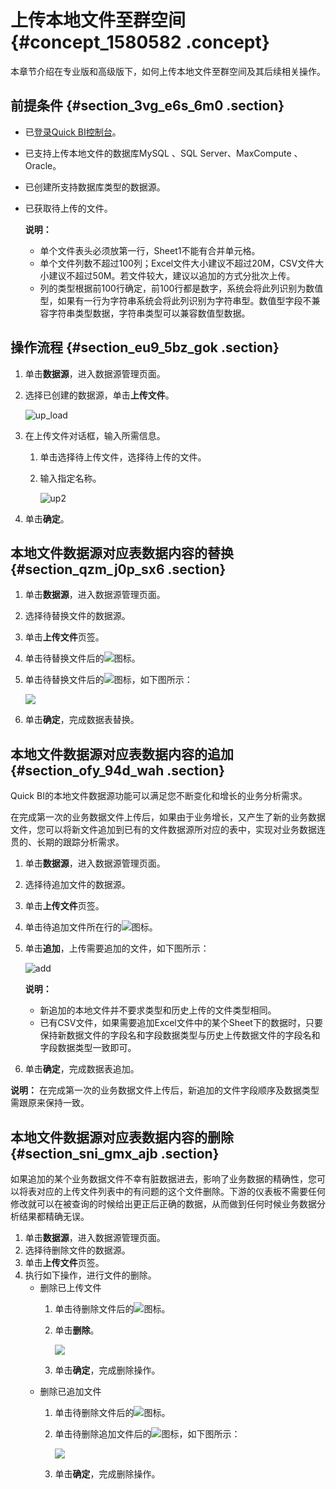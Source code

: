 # 上传本地文件至群空间 {#concept_1580582 .concept}

本章节介绍在专业版和高级版下，如何上传本地文件至群空间及其后续相关操作。

## 前提条件 {#section_3vg_e6s_6m0 .section}

-   已[登录Quick BI控制台](https://account.aliyun.com/login/mixlogin.htm?)。

-   已支持上传本地文件的数据库MySQL 、SQL Server、MaxCompute 、Oracle。
-   已创建所支持数据库类型的数据源。
-   已获取待上传的文件。

    **说明：** 

    -   单个文件表头必须放第一行，Sheet1不能有合并单元格。
    -   单个文件列数不超过100列；Excel文件大小建议不超过20M，CSV文件大小建议不超过50M。若文件较大，建议以追加的方式分批次上传。
    -   列的类型根据前100行确定，前100行都是数字，系统会将此列识别为数值型，如果有一行为字符串系统会将此列识别为字符串型。数值型字段不兼容字符串类型数据，字符串类型可以兼容数值型数据。

## 操作流程 {#section_eu9_5bz_gok .section}

1.  单击**数据源**，进入数据源管理页面。
2.  选择已创建的数据源，单击**上传文件**。

    ![up_load](http://static-aliyun-doc.oss-cn-hangzhou.aliyuncs.com/assets/img/1253524/156877788057314_zh-CN.png)

3.  在上传文件对话框，输入所需信息。
    1.  单击选择待上传文件，选择待上传的文件。
    2.  输入指定名称。

        ![up2](http://static-aliyun-doc.oss-cn-hangzhou.aliyuncs.com/assets/img/1253524/156877788057326_zh-CN.png)

4.  单击**确定**。

## 本地文件数据源对应表数据内容的替换 {#section_qzm_j0p_sx6 .section}

1.  单击**数据源**，进入数据源管理页面。
2.  选择待替换文件的数据源。
3.  单击**上传文件**页签。
4.  单击待替换文件后的![](http://static-aliyun-doc.oss-cn-hangzhou.aliyuncs.com/assets/img/9086/156877788157574_zh-CN.png)图标。
5.  单击待替换文件后的![](http://static-aliyun-doc.oss-cn-hangzhou.aliyuncs.com/assets/img/9086/156877788157558_zh-CN.png)图标，如下图所示：

    ![](http://static-aliyun-doc.oss-cn-hangzhou.aliyuncs.com/assets/img/9086/156877788157561_zh-CN.png)

6.  单击**确定**，完成数据表替换。

## 本地文件数据源对应表数据内容的追加 {#section_ofy_94d_wah .section}

Quick BI的本地文件数据源功能可以满足您不断变化和增长的业务分析需求。

在完成第一次的业务数据文件上传后，如果由于业务增长，又产生了新的业务数据文件，您可以将新文件追加到已有的文件数据源所对应的表中，实现对业务数据连贯的、长期的跟踪分析需求。

1.  单击**数据源**，进入数据源管理页面。
2.  选择待追加文件的数据源。
3.  单击**上传文件**页签。
4.  单击待追加文件所在行的![](http://static-aliyun-doc.oss-cn-hangzhou.aliyuncs.com/assets/img/9086/156877788157574_zh-CN.png)图标。
5.  单击**追加**，上传需要追加的文件，如下图所示：

    ![add](http://static-aliyun-doc.oss-cn-hangzhou.aliyuncs.com/assets/img/9086/156877788133506_zh-CN.png)

    **说明：** 

    -   新追加的本地文件并不要求类型和历史上传的文件类型相同。
    -   已有CSV文件，如果需要追加Excel文件中的某个Sheet下的数据时，只要保持新数据文件的字段名和字段数据类型与历史上传数据文件的字段名和字段数据类型一致即可。
6.  单击**确定**，完成数据表追加。

**说明：** 在完成第一次的业务数据文件上传后，新追加的文件字段顺序及数据类型需跟原来保持一致。

## 本地文件数据源对应表数据内容的删除 {#section_sni_gmx_ajb .section}

如果追加的某个业务数据文件不幸有脏数据进去，影响了业务数据的精确性，您可以将表对应的上传文件列表中的有问题的这个文件删除。下游的仪表板不需要任何修改就可以在被查询的时候给出更正后正确的数据，从而做到任何时候业务数据分析结果都精确无误。

1.  单击**数据源**，进入数据源管理页面。
2.  选择待删除文件的数据源。
3.  单击**上传文件**页签。
4.  执行如下操作，进行文件的删除。
    -   删除已上传文件
        1.  单击待删除文件后的![](http://static-aliyun-doc.oss-cn-hangzhou.aliyuncs.com/assets/img/1253524/156877788157357_zh-CN.png)图标。
        2.  单击**删除**。

            ![](http://static-aliyun-doc.oss-cn-hangzhou.aliyuncs.com/assets/img/1253524/156877788157355_zh-CN.png)

        3.  单击**确定**，完成删除操作。
    -   删除已追加文件
        1.  单击待删除文件后的![](http://static-aliyun-doc.oss-cn-hangzhou.aliyuncs.com/assets/img/9086/156877788157574_zh-CN.png)图标。
        2.  单击待删除追加文件后的![](http://static-aliyun-doc.oss-cn-hangzhou.aliyuncs.com/assets/img/9086/156877788157835_zh-CN.png)图标，如下图所示：

            ![](http://static-aliyun-doc.oss-cn-hangzhou.aliyuncs.com/assets/img/9086/156877788157833_zh-CN.png)

        3.  单击**确定**，完成删除操作。

